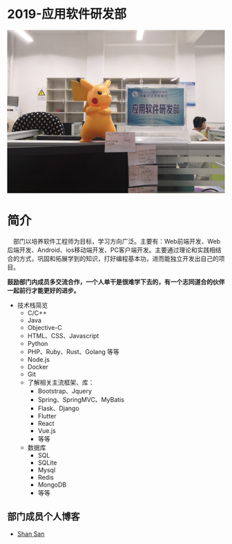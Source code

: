 # 2019-应用软件研发部

![](https://raw.githubusercontent.com/seven-innovation-base/picture/master/Software.jpg)


# 简介
&ensp;&ensp;部门以培养软件工程师为目标，学习方向广泛。主要有：Web前端开发、Web后端开发、Android、ios移动端开发、PC客户端开发。主要通过理论和实践相结合的方式，巩固和拓展学到的知识，打好编程基本功，进而能独立开发出自己的项目。

**鼓励部门内成员多交流合作，一个人单干是很难学下去的，有一个志同道合的伙伴一起前行才能更好的进步。**

- 技术栈简览
  - C/C++
  - Java
  - Objective-C
  - HTML、CSS、Javascript
  - Python
  - PHP、Ruby、Rust、Golang 等等
  - Node.js
  - Docker
  - Git
  - 了解相关主流框架、库：
    - Bootstrap、Jquery
    - Spring、SpringMVC、MyBatis
    - Flask、Django
    - Flutter
    - React
    - Vue.js
    - 等等
  - 数据库
    - SQL
    - SQLite
    - Mysql
    - Redis
    - MongoDB
    - 等等

## 部门成员个人博客

- [Shan San](https://shansan.top)
